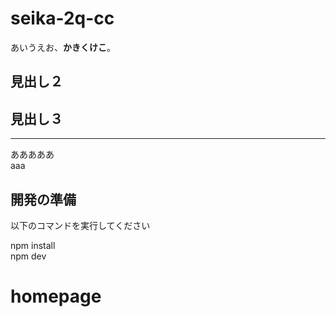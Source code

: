 # seika-2q-cc

あいうえお、**かきくけこ**。

## 見出し２

##  見出し３


----

あああああ  
aaa

##  開発の準備
以下のコマンドを実行してください  

npm install  
npm dev  
# homepage
